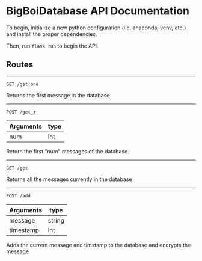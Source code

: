# BigBoiDatabase API Documentation

To begin, initialize a new python configuration (i.e. anaconda, venv, etc.) and install the proper dependencies.

Then, run ```flask run``` to begin the API.

## Routes

---

```GET /get_one``` 

Returns the first message in the database

---

```POST /get_x```

| Arguments | type |
| --------- | ---- |
| num       | int  |

Return the first "num" messages of the database.

---

```GET /get```

Returns all the messages currently in the database

---

```POST /add```

| Arguments | type   |
| --------- | ------ |
| message   | string |
| timestamp | int    |

Adds the current message and timstamp to the database and encrypts the message
